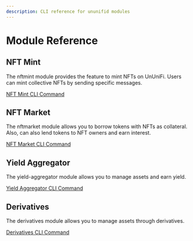 ```yaml
---
description: CLI reference for ununifid modules
---
```


# Module Reference

## NFT Mint

The nftmint module provides the feature to mint NFTs on UnUniFi. Users can mint collective NFTs by sending specific messages.

[NFT Mint CLI Command](nftmint.md)

## NFT Market

The nftmarket module allows you to borrow tokens with NFTs as collateral. Also, can also lend tokens to NFT owners and earn interest.

[NFT Market CLI Command](nftmarket.md)

## Yield Aggregator

The yield-aggregator module allows you to manage assets and earn yield.

[Yield Aggregator CLI Command](yield-aggregator.md)

## Derivatives

The derivatives module allows you to manage assets through derivatives.

[Derivatives CLI Command](derivatives.md)